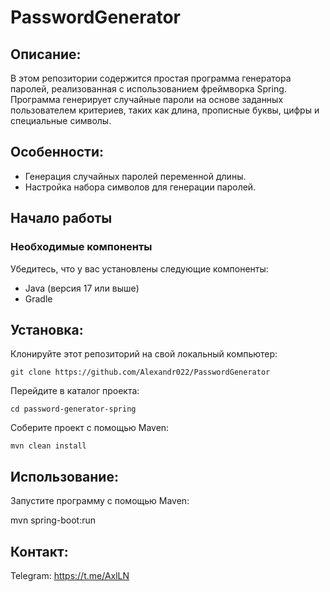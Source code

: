# PasswordGenerator
## Описание:

 В этом репозитории содержится простая программа генератора паролей, реализованная с использованием фреймворка Spring. Программа генерирует случайные пароли на основе заданных пользователем критериев, таких как длина, прописные буквы, цифры и специальные символы.

## Особенности:

- Генерация случайных паролей переменной длины.
- Настройка набора символов для генерации паролей.

 ## Начало работы
### Необходимые компоненты
Убедитесь, что у вас установлены следующие компоненты:
- Java (версия 17 или выше)
- Gradle

## Установка:

Клонируйте этот репозиторий на свой локальный компьютер:

    git clone https://github.com/Alexandr022/PasswordGenerator

Перейдите в каталог проекта:

    cd password-generator-spring

Соберите проект с помощью Maven:

    mvn clean install
    
## Использование:

 Запустите программу с помощью Maven:

   mvn spring-boot:run

## Контакт:

Telegram: https://t.me/AxlLN

